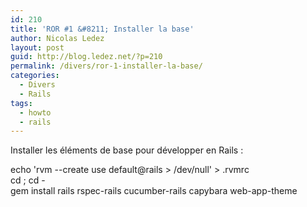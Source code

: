 ```yaml
---
id: 210
title: 'ROR #1 &#8211; Installer la base'
author: Nicolas Ledez
layout: post
guid: http://blog.ledez.net/?p=210
permalink: /divers/ror-1-installer-la-base/
categories:
  - Divers
  - Rails
tags:
  - howto
  - rails
---
```

Installer les éléments de base pour développer en Rails :

<div class="codecolorer-container bash default" style="overflow:auto;white-space:nowrap;">
  <div class="bash codecolorer">
    <span class="kw3">echo</span> <span class="st_h">'rvm --create use default@rails > /dev/null'</span> <span class="sy0">></span> .rvmrc<br /> <span class="kw3">cd</span> ; <span class="kw3">cd</span> -<br /> gem <span class="kw2">install</span> rails rspec-rails cucumber-rails capybara web-app-theme
  </div>
</div>